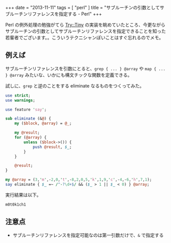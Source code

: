 +++
date = "2013-11-11"
tags = [ "perl" ]
title = "サブルーチンの引数としてサブルーチンリファレンスを指定する - Perl"
+++

Perl の例外処理の勉強がてら [Try::Tiny](http://search.cpan.org/~doy/Try-Tiny-0.18/lib/Try/Tiny.pm) の実装を眺めていたところ、今更ながらサブルーチンの引数としてサブルーチンリファレンスを指定できることを知った若輩者でございます。。こういうテクニシャンぽいことはすぐ忘れるのでメモ。

<!--more-->

## 例えば

サブルーチンリファレンスを引数にとると、`grep { ... } @array` や `map { ... } @array` みたいな、いかにも構文チックな関数を定義できる。

試しに、`grep` と逆のことをする eliminate なるものをつくってみた。

``` perl
use strict;
use warnings;

use feature 'say';

sub eliminate (&@) {
    my ($block, @array) = @_;

    my @result;
    for (@array) {
        unless ($block->()) {
            push @result, $_;
        }
    }

    @result;
}

my @array = (3,'m',-2,0,'t',-8,2,0,5,'k',1,9,'c',-4,-6,'h',7,1);
say eliminate { $_ =~ /^-?\d+$/ && ($_ > 1 || $_ < 0) } @array;
```

実行結果は以下。

``` txt
m0t0k1ch1
```

## 注意点

- サブルーチンリファレンスを指定可能なのは第一引数だけで、`&` で指定する
